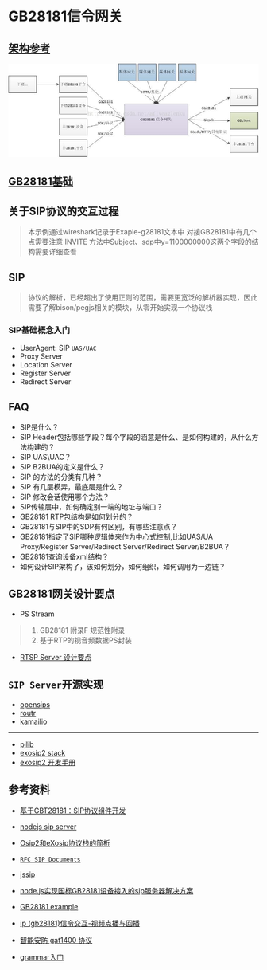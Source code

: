 # GB28181信令网关

## [架构参考](https://blog.csdn.net/aflyeaglenku/article/details/78594118)

![GB28181信令网关](./20171121163658302.jpeg)

## [GB28181基础](https://blog.csdn.net/aflyeaglenku/article/details/78595070)

## 关于SIP协议的交互过程

> 本示例通过wireshark记录于Exaple-g28181文本中
对接GB28181中有几个点需要注意
INVITE 方法中Subject、sdp中y=1100000000这两个字段的结构需要详细查看

## SIP

> 协议的解析，已经超出了使用正则的范围，需要更宽泛的解析器实现，因此需要了解bison/pegjs相关的模块，从零开始实现一个协议栈

### SIP基础概念入门

- UserAgent: SIP `UAS/UAC`
- Proxy Server
- Location Server
- Register Server
- Redirect Server

## FAQ

- SIP是什么？
- SIP Header包括哪些字段？每个字段的涵意是什么、是如何构建的，从什么方法构建的？
- SIP UAS\UAC？
- SIP B2BUA的定义是什么？
- SIP 的方法的分类有几种？
- SIP 有几层模弄，最底层是什么？
- SIP 修改会话使用哪个方法？
- SIP传输层中，如何确定别一端的地址与端口？
- GB28181 RTP包结构是如何划分的？
- GB28181与SIP中的SDP有何区别，有哪些注意点？
- GB28181指定了SIP哪种逻辑体来作为中心式控制,比如UAS/UA Proxy/Register Server/Redirect Server/Redirect Server/B2BUA？
- GB28181查询设备xml结构？
- 如何设计SIP架构了，该如何划分，如何组织，如何调用为一边链？

## GB28181网关设计要点

- PS Stream

> 1. GB28181 附录F 规范性附录
> 2. 基于RTP的视音频数据PS封装

- [RTSP Server 设计要点](https://www.cnblogs.com/haibindev/p/7918733.html)

## `SIP Server`开源实现

- [opensips](https://opensips.org/)
- [routr](https://github.com/fonoster/routr)
- [kamailio](https://www.kamailio.org/w/features/)

___

- [pjlib](https://yq.aliyun.com/articles/243145)
- [exosip2 stack](http://www.antisip.com/download/exosip2/)
- [exosip2 开发手册](https://wenku.baidu.com/view/a94146a20029bd64783e2c96.html)

## 参考资料

- [基于GBT28181：SIP协议组件开发](https://my.oschina.net/qq1269122125)

- [nodejs sip server](https://github.com/fonoster/routr)

- [Osip2和eXosip协议栈的简析](https://blog.csdn.net/aflyeaglenku/article/details/51830775)

- [`RFC SIP Documents`](https://datatracker.ietf.org/wg/sip/documents/)

- [jssip](https://jssip.net/documentation/3.3.x/getting_started/)
- [node.js实现国标GB28181设备接入的sip服务器解决方案](https://blog.csdn.net/xiejiashu/article/details/80559878)

- [GB28181 example](https://github.com/10961020/GB28181/blob/master/UDP_sip_copy.py)

- [ip (gb28181)信令交互-视频点播与回播](https://www.cnblogs.com/dpf-10/p/8915723.html)

- [智能安防 gat1400 协议](https://wenku.baidu.com/view/f29620b24bfe04a1b0717fd5360cba1aa9118c68.html?from=search)

- [grammar入门](https://zhuanlan.zhihu.com/p/20178871)
